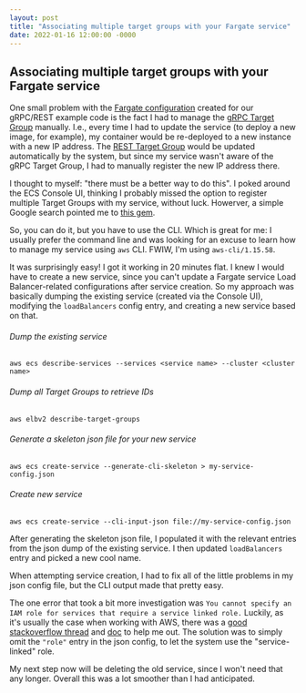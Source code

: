 ```yaml
---
layout: post
title: "Associating multiple target groups with your Fargate service"
date: 2022-01-16 12:00:00 -0000
---
```


## Associating multiple target groups with your Fargate service

One small problem with the [Fargate configuration](/2022/01/06/fargate.html)
created for our gRPC/REST example code is the fact I had to manage the
[gRPC Target Group](/2022/01/15/expose-grpc.html#target-group) manually. I.e., every time I
had to update the service (to deploy a new image, for example), my container
would be re-deployed to a new instance with a new IP address. The
[REST Target Group](/2022/01/06/fargate.html#target-group) would be updated
automatically by the system, but since my service wasn't aware of the gRPC Target
Group, I had to manually register the new IP address there.

I thought to myself: "there must be a better way to do this". I poked around the
ECS Console UI, thinking I probably missed the option to register multiple Target
Groups with my service, without luck. Howerver, a simple Google search pointed me
to [this gem](https://docs.aws.amazon.com/AmazonECS/latest/developerguide/register-multiple-targetgroups.html).

So, you can do it, but you have to use the CLI. Which is great for me: I
usually prefer the command line and was looking for an excuse to learn how to
manage my service using `aws` CLI. FWIW, I'm using `aws-cli/1.15.58`.

It was surprisingly easy! I got it working in 20 minutes flat. I knew I would have
to create a new service, since you can't update a Fargate service Load
Balancer-related configurations after service creation. So my approach was
basically dumping the existing service (created via the Console UI), modifying
the `loadBalancers` config entry, and creating a new service
based on that.

###### Dump the existing service

```
aws ecs describe-services --services <service name> --cluster <cluster name>
```

###### Dump all Target Groups to retrieve IDs

```
aws elbv2 describe-target-groups
```

###### Generate a skeleton json file for your new service

```
aws ecs create-service --generate-cli-skeleton > my-service-config.json
```

###### Create new service

```
aws ecs create-service --cli-input-json file://my-service-config.json
```

After generating the skeleton json file, I populated it with the relevant entries
from the json dump of the existing service. I then updated `loadBalancers` entry
and picked a new cool name.

When attempting service creation, I had to fix all of the little problems in my
json config file, but the CLI output made that pretty easy.

The one error that took a bit more investigation was `You cannot specify an IAM
role for services that require a service linked role.` Luckily, as it's usually
the case when working with AWS, there was a [good stackoverflow thread](https://stackoverflow.com/questions/50536577/ecs-cli-you-cannot-specify-an-iam-role-for-services-that-require-a-service-lin)
and [doc](https://docs.aws.amazon.com/AmazonECS/latest/developerguide/using-service-linked-roles.html)
to help me out. The solution was to simply omit the `"role"` entry in the json
config, to let the system use the "service-linked" role. 

My next step now will be deleting the old service, since I won't need that any
longer. Overall this was a lot smoother than I had anticipated.
